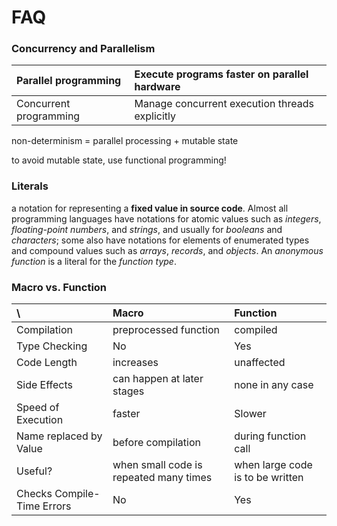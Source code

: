 # FAQ
### Concurrency and Parallelism

| Parallel programming | Execute programs faster on parallel hardware |
|:--|:--|
| Concurrent programming | Manage concurrent execution threads explicitly |

non-determinism = parallel processing + mutable state

to avoid mutable state, use functional programming!

### Literals
a notation for representing a **fixed value in source code**. Almost all programming languages have notations for atomic values such as *integers*, *floating-point numbers*, and *strings*, and usually for *booleans* and *characters*; some also have notations for elements of enumerated types and compound values such as *arrays*, *records*, and *objects*. An *anonymous function* is a literal for the *function type*.

### Macro vs. Function

| \ | Macro | Function |
|:--|:--|:--|
| Compilation | preprocessed	 function | compiled |
| Type Checking | No | Yes |
| Code Length | increases | unaffected |
| Side Effects | can happen at later stages | none in any case
| Speed of Execution | faster | Slower |
| Name replaced by Value | before compilation | during function call |
| Useful? | when small code is repeated many times | when large code is to be written |
| Checks Compile-Time Errors | No | Yes |